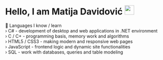 # Hello, I am Matija Davidović <img src="https://imgur.com/ZN8kuRi.png" width="30px" height="auto"/>
🧠 Languages I know / learn <br>
› C# - development of desktop and web applications in .NET environment <br>
› C / C+ - programming basis, memory work and algorithms <br>
› HTML5 / CSS3 - making modern and responsive web pages <br>
› JavaScript - frontend logic and dynamic site functionalities <br>
› SQL - work with databases, queries and table modeling <br>
